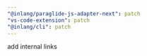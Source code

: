 ```yaml
---
"@inlang/paraglide-js-adapter-next": patch
"vs-code-extension": patch
"@inlang/cli": patch
---
```


add internal links
